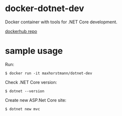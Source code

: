 # docker-dotnet-dev
Docker container with tools for .NET Core development.

[dockerhub repo](https://cloud.docker.com/u/maxhorstmann/repository/docker/maxhorstmann/dotnet-dev)


# sample usage

Run:

```
$ docker run -it maxhorstmann/dotnet-dev
```

Check .NET Core version:
```
$ dotnet --version
```

Create new ASP.Net Core site:
```
$ dotnet new mvc
```



